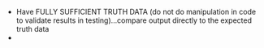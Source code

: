 -  Have FULLY SUFFICIENT TRUTH DATA (do not do manipulation in code to validate results in testing)...compare output directly to the expected truth data
- 